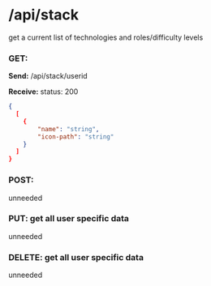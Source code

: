 # **/api/stack**
<!-- ! ADD ROUTE DESCRIPTION HERE -->
get a current list of technologies and roles/difficulty levels



### GET: 
**Send:** 
/api/stack/userid

**Receive:** status: 200
```JSON
{
  [
    {
        "name": "string",
        "icon-path": "string"
    }
  ]
}
```

### POST: 
unneeded

### PUT: get all user specific data
unneeded

### DELETE: get all user specific data
unneeded
